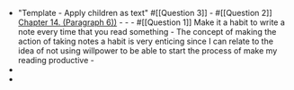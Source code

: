 - "Template - Apply children as text"
    #[[Question 3]] 
        - #[[Question 2]] [Chapter 14. (Paragraph 6))](((4hIM0I_l_)))
            - 
            - 
        - #[[Question 1]] Make it a habit to write a note every time that you read something
            - The concept of making the action of taking notes a habit is very enticing since I can relate to the idea of not using willpower to be able to start the process of make my reading productive
            - 
- 
- 
